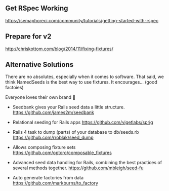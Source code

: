 
## Get RSpec Working

https://semaphoreci.com/community/tutorials/getting-started-with-rspec


## Prepare for v2

http://chriskottom.com/blog/2014/11/fixing-fixtures/


## Alternative Solutions

There are no absolutes, especially when it comes to software. That said, we think NamedSeeds is the best way to use fixtures. It encourages... (good factoies)

Everyone loves their own brand :poop:


* Seedbank gives your Rails seed data a little structure.
  https://github.com/james2m/seedbank


* Relational seeding for Rails apps
  https://github.com/vigetlabs/sprig
* Rails 4 task to dump (parts) of your database to db/seeds.rb
  https://github.com/rroblak/seed_dump
* Allows composing fixture sets
  https://github.com/optoro/composable_fixtures
* Advanced seed data handling for Rails, combining the best practices of several methods together.
  https://github.com/mbleigh/seed-fu
* Auto generate factories from data
  https://github.com/markburns/to_factory


